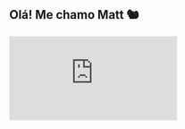 ## Olá! Me chamo Matt 🐿️

<div>
  <iframe src="https://tryhackme.com/api/v2/badges/public-profile?userPublicId=1575864" style='border:none;'></iframe>
</div>

